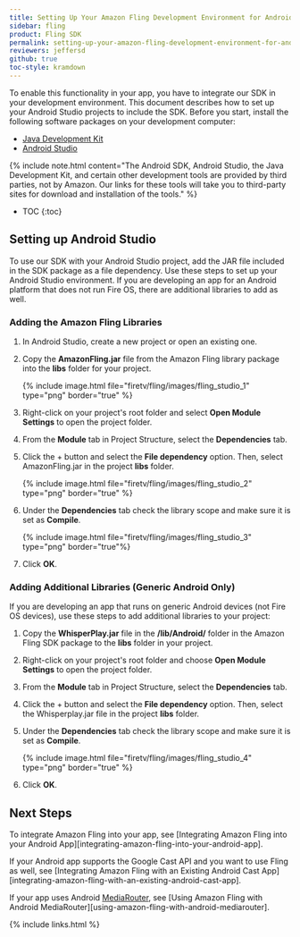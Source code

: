 ```yaml
---
title: Setting Up Your Amazon Fling Development Environment for Android
sidebar: fling
product: Fling SDK
permalink: setting-up-your-amazon-fling-development-environment-for-android.html
reviewers: jeffersd
github: true
toc-style: kramdown
---
```


To enable this functionality in your app, you have to integrate our SDK in your development environment. This document describes how to set up your Android Studio projects to include the SDK. Before you start, install the following software packages on your development computer:

*  [Java Development Kit](http://www.oracle.com/technetwork/java/javase/downloads/index.html)
*  [Android Studio](http://developer.android.com/sdk/index.html)

{% include note.html content="The Android SDK, Android Studio, the Java Development Kit, and certain other development tools are provided by third parties, not by Amazon. Our links for these tools will take you to third-party sites for download and installation of the tools." %}

* TOC
{:toc}

## Setting up Android Studio

To use our SDK with your Android Studio project, add the JAR file included in the SDK package as a file dependency. Use these steps to set up your Android Studio environment. If you are developing an app for an Android platform that does not run Fire OS, there are additional libraries to add as well.  

### Adding the Amazon Fling Libraries  

1.  In Android Studio, create a new project or open an existing one.  
2.  Copy the **AmazonFling.jar** file from the Amazon Fling library package into the **libs** folder for your project.  

    {% include image.html file="firetv/fling/images/fling_studio_1" type="png" border="true" %}

3.  Right-click on your project's root folder and select **Open Module Settings** to open the project folder.  
4.  From the **Module** tab in Project Structure, select the **Dependencies** tab.
5.  Click the + button and select the **File dependency** option. Then, select AmazonFling.jar in the project **libs** folder.

    {% include image.html file="firetv/fling/images/fling_studio_2" type="png"  border="true" %}

6.  Under the **Dependencies** tab check the library scope and make sure it is set as **Compile**.

    {% include image.html file="firetv/fling/images/fling_studio_3" type="png"  border="true"%}

7.  Click **OK**.

### Adding Additional Libraries (Generic Android Only)

If you are developing an app that runs on generic Android devices (not Fire OS devices), use these steps to add additional libraries to your project:

1.  Copy the **WhisperPlay.jar** file in the **/lib/Android/** folder in the Amazon Fling SDK package to the **libs** folder in your project.  

2.  Right-click on your project's root folder and choose **Open Module Settings** to open the project folder.
3.  From the **Module** tab in Project Structure, select the **Dependencies** tab.
4.  Click the + button and select the **File dependency** option. Then, select the Whisperplay.jar file in the project **libs** folder.
5.  Under the **Dependencies** tab check the library scope and make sure it is set as **Compile**.  

    {% include image.html file="firetv/fling/images/fling_studio_4" type="png"  border="true" %}

6.  Click **OK**.

## Next Steps

To integrate Amazon Fling into your app, see [Integrating Amazon Fling into your Android App][integrating-amazon-fling-into-your-android-app].

If your Android app supports the Google Cast API and you want to use Fling as well, see [Integrating Amazon Fling with an Existing Android Cast App][integrating-amazon-fling-with-an-existing-android-cast-app].

If your app uses Android [MediaRouter](https://developer.android.com/guide/topics/media/mediarouter.html), see [Using Amazon Fling with Android MediaRouter][using-amazon-fling-with-android-mediarouter].

{% include links.html %}
